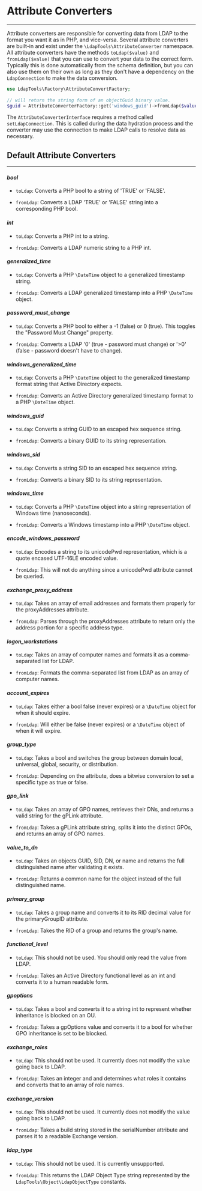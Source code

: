 # Attribute Converters
---------------------

Attribute converters are responsible for converting data from LDAP to the format you want it as in PHP, and vice-versa.
Several attribute converters are built-in and exist under the `\LdapTools\AttributeConverter` namespace. All attribute
converters have the methods `toLdap($value)` and `fromLdap($value)` that you can use to convert your data to the correct
form. Typically this is done automatically from the schema definition, but you can also use them on their own as long as
they don't have a dependency on the `LdapConnection` to make the data conversion.
 
```php
use LdapTools\Factory\AttributeConvertFactory;
 
// will return the string form of an objectGuid binary value.
$guid = AttributeConverterFactory::get('windows_guid')->fromLdap($value)
```

The `AttributeConverterInterface` requires a method called `setLdapConnection`. This is called during the data hydration
process and the converter may use the connection to make LDAP calls to resolve data as necessary.

## Default Attribute Converters
-------------------------------

#### *bool* 
  * `toLdap`: Converts a PHP bool to a string of 'TRUE' or 'FALSE'.

  * `fromLdap`: Converts a LDAP 'TRUE' or 'FALSE' string into a corresponding PHP bool.
  
#### *int* 
  * `toLdap`: Converts a PHP int to a string.

  * `fromLdap`: Converts a LDAP numeric string to a PHP int.
  
#### *generalized_time*
  * `toLdap`: Converts a PHP `\DateTime` object to a generalized timestamp string.

  * `fromLdap`: Converts a LDAP generalized timestamp into a PHP `\DateTime` object.

#### *password_must_change*
  * `toLdap`: Converts a PHP bool to either a -1 (false) or 0 (true). This toggles the "Password Must Change" property.
  
  * `fromLdap`: Converts a LDAP '0' (true - password must change) or '>0' (false - password doesn't have to change).
   
#### *windows_generalized_time*
  * `toLdap`: Converts a PHP `\DateTime` object to the generalized timestamp format string that Active Directory expects.
  
  * `fromLdap`: Converts an Active Directory generalized timestamp format to a PHP `\DateTime` object.

#### *windows_guid*
  * `toLdap`: Converts a string GUID to an escaped hex sequence string.

  * `fromLdap`: Converts a binary GUID to its string representation.
  
#### *windows_sid*
  * `toLdap`: Converts a string SID to an escaped hex sequence string.
  
  * `fromLdap`: Converts a binary SID to its string representation.
  
#### *windows_time*
  * `toLdap`: Converts a PHP `\DateTime` object into a string representation of Windows time (nanoseconds).
  
  * `fromLdap`: Converts a Windows timestamp into a PHP `\DateTime` object.
  
#### *encode_windows_password*
  * `toLdap`: Encodes a string to its unicodePwd representation, which is a quote encased UTF-16LE encoded value.
  
  * `fromLdap`: This will not do anything since a unicodePwd attribute cannot be queried.
  
#### *exchange_proxy_address*
  * `toLdap`: Takes an array of email addresses and formats them properly for the proxyAddresses attribute.
  
  * `fromLdap`: Parses through the proxyAddresses attribute to return only the address portion for a specific address type.
  
#### *logon_workstations*
  * `toLdap`: Takes an array of computer names and formats it as a comma-separated list for LDAP.
  
  * `fromLdap`: Formats the comma-separated list from LDAP as an array of computer names.
  
#### *account_expires*
  * `toLdap`: Takes either a bool false (never expires) or a `\DateTime` object for when it should expire.
  
  * `fromLdap`: Will either be false (never expires) or a `\DateTime` object of when it will expire.
  
#### *group_type*
  * `toLdap`: Takes a bool and switches the group between domain local, universal, global, security, or distribution.

  * `fromLdap`: Depending on the attribute, does a bitwise conversion to set a specific type as true or false.

#### *gpo_link*
  * `toLdap`: Takes an array of GPO names, retrieves their DNs, and returns a valid string for the gPLink attribute.

  * `fromLdap`: Takes a gPLink attribute string, splits it into the distinct GPOs, and returns an array of GPO names.

#### *value_to_dn*
  * `toLdap`: Takes an objects GUID, SID, DN, or name and returns the full distinguished name after validating it exists.

  * `fromLdap`: Returns a common name for the object instead of the full distinguished name.

#### *primary_group*
  * `toLdap`: Takes a group name and converts it to its RID decimal value for the primaryGroupID attribute.

  * `fromLdap`: Takes the RID of a group and returns the group's name.

#### *functional_level*
  * `toLdap`: This should not be used. You should only read the value from LDAP.
  
  * `fromLdap`: Takes an Active Directory functional level as an int and converts it to a human readable form.

#### *gpoptions*
  * `toLdap`: Takes a bool and converts it to a string int to represent whether inheritance is blocked on an OU. 
  
  * `fromLdap`: Takes a gpOptions value and converts it to a bool for whether GPO inheritance is set to be blocked.

#### *exchange_roles*
  * `toLdap`: This should not be used. It currently does not modify the value going back to LDAP.
  
  * `fromLdap`: Takes an integer and and determines what roles it contains and converts that to an array of role names.
  
#### *exchange_version*
  * `toLdap`: This should not be used. It currently does not modify the value going back to LDAP.

  * `fromLdap`: Takes a build string stored in the serialNumber attribute and parses it to a readable Exchange version.

#### *ldap_type*
  * `toLdap`: This should not be used. It is currently unsupported.

  * `fromLdap`: This returns the LDAP Object Type string represented by the `LdapTools\Object\LdapObjectType` constants.
